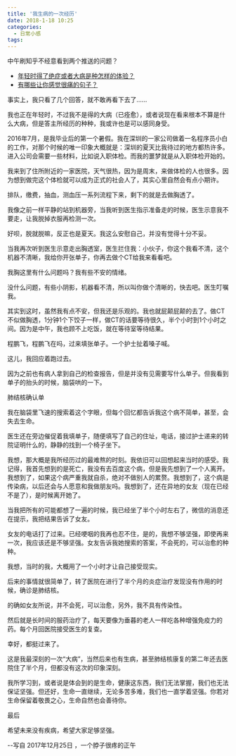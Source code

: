 ```yaml
---
title: '我生病的一次经历'
date: 2018-1-18 10:25
categories:
  - 日常小感
tags:
---
```



中午刷知乎不经意看到两个推送的问题？

- [年轻时得了绝症或者大病是种怎样的体验？](https://www.zhihu.com/question/22213153)
- [有哪些让你感觉很痛的句子？](https://www.zhihu.com/question/264229537)

事实上，我只看了几个回答，就不敢再看下去了……

我也正在年轻时，不过我不是得的大病（已痊愈），或者说现在看来根本不算是什么大病，但是答主所经历的种种，我或许也是可以感同身受。

2016年7月，是我毕业后的第一个暑假。我在深圳的一家公司做着一名程序员小白的工作，对那个时候的唯一印象大概就是：深圳的夏天比我待过的地方都热许多。进入公司会需要一些材料，比如说入职体检。而我的噩梦就是从入职体检开始的。

我来到了住所附近的一家医院，天气很热，因为是周末，来做体检的人也很多。因为想到做完这个体检就可以成为正式的社会人了，其实心里自然会有点小期许。

排队，缴费，抽血，测血压一系列流程下来，剩下的就是去做胸透了。

我像之前一样平静的站到机器旁，当我听到医生指示准备走的时候，医生示意我不要走，让我脱掉衣服再检测一次。

好呗，脱就脱嘛，反正也是夏天。我这么安慰自己，并没有觉得十分不妥。

当我再次听到医生示意走出胸透室，医生拦住我：小伙子，你这个我看不清，这个机器不清晰，我给你开张单子，你再去做个CT给我来看看吧。

我胸这里有什么问题吗？我有些不安的情绪。

没什么问题，有些小阴影，机器看不清，所以叫你做个清晰的，快去吧。医生叮嘱我。

其实到这时，虽然我有点不安，但我还是乐观的。我也就屁颠屁颠的去了。做CT不似做胸透，1分钟1个下饺子一样，做CT的话要等待很久，半个小时到1个小时之间。因为是中午，我也顾不上吃饭，就在等待室等待结果。

程鹏飞，程鹏飞在吗，过来填张单子。一个护士扯着嗓子喊。

这儿，我回应着跑过去。

因为之前也有病人拿到自己的检查报告，但是并没有见需要写什么单子。但我看到单子的抬头的时候，脑袋哄的一下。

肺结核确认单

我在脑袋里飞速的搜索着这个字眼，但每个回忆都告诉我这个病不简单，甚至，会失去生命。

医生还在旁边催促着我填单子，随便填写了自己的住址，电话，接过护士递来的转院证明什么的，静静的找到一个椅子坐下。

我想，那大概是我所经历过的最难熬的时刻。我依旧可以回想起来当时的感受。我记得，我首先想到的是死亡，我没有去百度这个病，但是我先想到了一个人离开。我想到了，如果这个病严重我就自杀，绝对不做别人的累赘。我想到了，这个病是传染病，以后还会与人愿意和我做朋友吗。我想到了，还在异地的女友（现在已经不是了），是时候离开她了。

当我把所有的可能都想了一遍的时候，我已经坐了半个小时左右了，微信的消息还在提示，我把结果告诉了女友。

女友的电话打了过来。已经哽咽的我再也忍不住，是的，我想不够坚强，即使再来一次，我应该还是不够坚强。女友告诉我她搜索的答案，不会死的，可以治愈的种种。

我想，当时的我，大概用了一个小时才让自己接受现实。

后来的事情就很简单了，转了医院在进行了半个月的炎症治疗发现没有作用的时候，确诊是肺结核。

的确如女友所说，并不会死，可以治愈，另外，我不具有传染性。

然后就是长时间的服药治疗了，每天要像为垂暮的老人一样吃各种增强免疫力的药。每个月回医院接受医生的复查。

幸好，都挺过来了。

这是我最深刻的一次“大病”，当然后来也有生病，甚至肺结核康复的第二年还去医院住了半个月，但都没有这次的印象深刻。

我所学习到，或者说是体会到的是生命，健康这东西，我们无法掌握，我们也无法保证坚强。但还好，生命一直继续，无论多苦多难，我们也一直学着坚强。你若对生命保留着敬畏之心，生命自然也会善待你。


最后

希望未来没有疾病，希望大家足够坚强。

--写自 2017年12月25日 ，一个脖子很疼的正午
